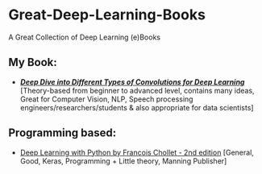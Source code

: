# Great-Deep-Learning-Books
A Great Collection of Deep Learning (e)Books

## My Book:
- [**_Deep Dive into Different Types of Convolutions for Deep Learning_**](https://leanpub.com/convolutions-for-deep-learning) [Theory-based from beginner to advanced level, contains many ideas, Great for Computer Vision, NLP, Speech processing engineers/researchers/students & also appropriate for data scientists]   


## Programming based:
- [Deep Learning with Python by Francois Chollet - 2nd edition](https://www.manning.com/books/deep-learning-with-python) [General, Good, Keras, Programming + Little theory, Manning Publisher]  

